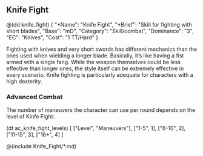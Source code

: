 ## Knife Fight

@(dd knife_fight)
{ 
  "*Name": "Knife Fight",
  "*Brief": "Skill for fighting with short blades",
  "Base": "mD",
  "Category": "Skill/combat",
  "Dominance": "3",
  "EC": "Knives",
  "Cost": "1 TT/Hard"
}

Fighting with knives and very short swords has different mechanics than the ones used when wielding a longer blade. Basically, it’s like having a fist armed with a single fang.
While the weapon themselves could be less effective than longer ones, the style itself can be extremely effective in every scenario.
Knife fighting is particularly adequate for characters with a high dexterity.

### Advanced Combat

The number of maneuvers the character can use per round depends on the level of Kinfe Fight:

(dt ac_knife_fight_levels)
[
   ["Level", "Maneuvers"],
   ["1-5", 1],
   ["6-10", 2],
   ["11-15", 3],
   ["16+", 4]
]

@(include Knife_Fight/*.md)
